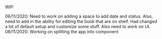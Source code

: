 WIP:

06/11/2020: Need to work on adding a space to add date and status. Also, need to
add in the ability for editing the book that are on shelf. Had changed a lot of
default setup and customize some stuff. Also need to work on UI. 08/11/2020:
Working on splitting the app into component
